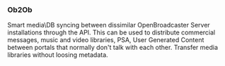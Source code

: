 ### Ob2Ob 

Smart media\DB syncing between dissimilar OpenBroadcaster Server installations through the API. This can be used to distribute commercial messages, music and video libraries, PSA, User Generated Content between portals that normally don't talk with each other. Transfer media libraries without loosing metadata.
